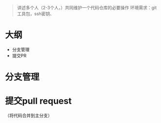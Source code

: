 > 讲述多个人（2-3个人，）共同维护一个代码仓库的必要操作
> 环境需求：git工具包，ssh密钥、



# 大纲

- 分支管理
- 提交PR



# 分支管理



# 提交pull request

（将代码合并到主分支）
